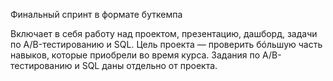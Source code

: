Финальный спринт в формате буткемпа

Включает в себя работу над проектом, презентацию, дашборд, задачи по A/B-тестированию и SQL. Цель проекта — проверить бóльшую часть навыков, которые приобрели во время курса. Задания по A/B-тестированию и SQL даны отдельно от проекта.
